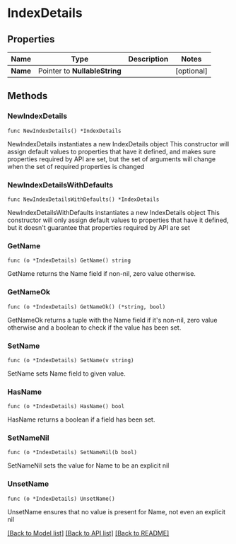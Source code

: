 # IndexDetails

## Properties

Name | Type | Description | Notes
------------ | ------------- | ------------- | -------------
**Name** | Pointer to **NullableString** |  | [optional] 

## Methods

### NewIndexDetails

`func NewIndexDetails() *IndexDetails`

NewIndexDetails instantiates a new IndexDetails object
This constructor will assign default values to properties that have it defined,
and makes sure properties required by API are set, but the set of arguments
will change when the set of required properties is changed

### NewIndexDetailsWithDefaults

`func NewIndexDetailsWithDefaults() *IndexDetails`

NewIndexDetailsWithDefaults instantiates a new IndexDetails object
This constructor will only assign default values to properties that have it defined,
but it doesn't guarantee that properties required by API are set

### GetName

`func (o *IndexDetails) GetName() string`

GetName returns the Name field if non-nil, zero value otherwise.

### GetNameOk

`func (o *IndexDetails) GetNameOk() (*string, bool)`

GetNameOk returns a tuple with the Name field if it's non-nil, zero value otherwise
and a boolean to check if the value has been set.

### SetName

`func (o *IndexDetails) SetName(v string)`

SetName sets Name field to given value.

### HasName

`func (o *IndexDetails) HasName() bool`

HasName returns a boolean if a field has been set.

### SetNameNil

`func (o *IndexDetails) SetNameNil(b bool)`

 SetNameNil sets the value for Name to be an explicit nil

### UnsetName
`func (o *IndexDetails) UnsetName()`

UnsetName ensures that no value is present for Name, not even an explicit nil

[[Back to Model list]](../README.md#documentation-for-models) [[Back to API list]](../README.md#documentation-for-api-endpoints) [[Back to README]](../README.md)



